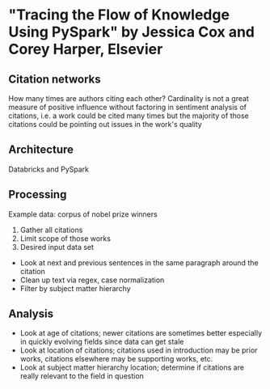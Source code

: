 # "Tracing the Flow of Knowledge Using PySpark" by Jessica Cox and Corey Harper, Elsevier


## Citation networks

How many times are authors citing each other?
Cardinality is not a great measure of positive influence without factoring in sentiment analysis of citations, i.e.
a work could be cited many times but the majority of those citations could be pointing out issues in the work's quality


## Architecture

Databricks and PySpark


## Processing

Example data: corpus of nobel prize winners
1. Gather all citations
1. Limit scope of those works
1. Desired input data set

* Look at next and previous sentences in the same paragraph around the citation
* Clean up text via regex, case normalization
* Filter by subject matter hierarchy


## Analysis

* Look at age of citations; newer citations are sometimes better especially in quickly evolving fields since data can
  get stale
* Look at location of citations; citations used in introduction may be prior works, citations elsewhere may be
  supporting works, etc.
* Look at subject matter hierarchy location; determine if citations are really relevant to the field in question
